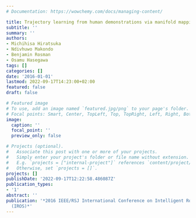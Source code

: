 ```yaml
---
# Documentation: https://wowchemy.com/docs/managing-content/

title: Trajectory learning from human demonstrations via manifold mapping
subtitle: ''
summary: ''
authors:
- Michihisa Hiratsuka
- Ndivhuwo Makondo
- Benjamin Rosman
- Osamu Hasegawa
tags: []
categories: []
date: '2016-01-01'
lastmod: 2022-09-17T14:23:00+02:00
featured: false
draft: false

# Featured image
# To use, add an image named `featured.jpg/png` to your page's folder.
# Focal points: Smart, Center, TopLeft, Top, TopRight, Left, Right, BottomLeft, Bottom, BottomRight.
image:
  caption: ''
  focal_point: ''
  preview_only: false

# Projects (optional).
#   Associate this post with one or more of your projects.
#   Simply enter your project's folder or file name without extension.
#   E.g. `projects = ["internal-project"]` references `content/project/deep-learning/index.md`.
#   Otherwise, set `projects = []`.
projects: []
publishDate: '2022-09-17T12:22:58.486087Z'
publication_types:
- '1'
abstract: ''
publication: '*2016 IEEE/RSJ International Conference on Intelligent Robots and Systems
  (IROS)*'
---
```

